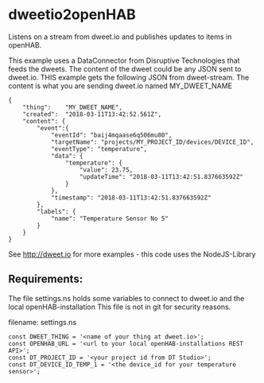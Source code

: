 # dweetio2openHAB
Listens on a stream from dweet.io and publishes updates to items in openHAB.

This example uses a DataConnector from Disruptive Technologies that feeds the dweets.
The content of the dweet could be any JSON sent to dweet.io.
THIS example gets the following JSON from dweet-stream.
The content is what you are sending dweet.io named MY_DWEET_NAME

```
{
    "thing":    "MY_DWEET_NAME",
    "created":  "2018-03-11T13:42:52.561Z",
    "content": {
        "event":{
            "eventId": "baij4mqaase6q506mu80",
            "targetName": "projects/MY_PROJECT_ID/devices/DEVICE_ID",
            "eventType": "temperature",
            "data": {
                "temperature": {
                    "value": 23.75,
                    "updateTime": "2018-03-11T13:42:51.837663592Z"
                }
            },
            "timestamp": "2018-03-11T13:42:51.837663592Z"
        },
        "labels": {
            "name": "Temperature Sensor No 5"
        }
    }
} 
```
See http://dweet.io for more examples - this code uses the NodeJS-Library


## Requirements:
The file settings.ns holds some variables to connect to dweet.io and the local openHAB-installation
This file is not in git for security reasons.

filename: settings.ns
```
const DWEET_THING = '<name of your thing at dweet.io>';
const OPENHAB_URL = '<url to your local openHAB-installations REST API>';
const DT_PROJECT_ID = '<your project id from DT Studio>';
const DT_DEVICE_ID_TEMP_1 = '<the device_id for your temperature sensor>';
```
